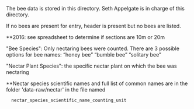The bee data is stored in this directory. 
Seth Appelgate is in charge of this directory.

If no bees are present for entry, header is present but no bees are listed.

**2016: see spreadsheet to determine if sections are 10m or 20m

"Bee Species": Only nectaring bees were counted. There are 3 possible options for bee names: “honey bee” “bumble bee” “solitary bee”

"Nectar Plant Species": the specific nectar plant on which the bee was nectaring 

**Nectar species scientific names and full list of common names are in the folder 'data-raw/nectar' in the file named

      nectar_species_scientific_name_counting_unit
      
      
